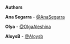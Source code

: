 **Authors** 

**Ana Segarra** - [@AnaSegarra](https://github.com/AnaSegarra)

**Olya** - [@OlgaAleshina](https://github.com/OlgaAleshina)

**AloysB** - [@Aloysb](https://github.com/Aloysb/)
